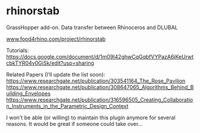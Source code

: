 rhinorstab
==========

GrassHopper add-on. Data transfer between Rhinoceros and DLUBAL

www.food4rhino.com/project/rhinorstab

Tutorials:
https://docs.google.com/document/d/1m09I42ghwCqGqbfVYPazA6iKeUrwtcbkTYR04v0GiSk/edit?usp=sharing

Related Papers (I‘ll update the list soon):
https://www.researchgate.net/publication/303541164_The_Rose_Pavilion
https://www.researchgate.net/publication/308647065_Algorithms_Behind_Building_Envelopes
https://www.researchgate.net/publication/316596505_Creating_Collaboration_Instruments_in_the_Parametric_Design_Context


I won't be able (or willing) to maintain this plugin anymore for several
reasons.  It would be great if someone could take over...

